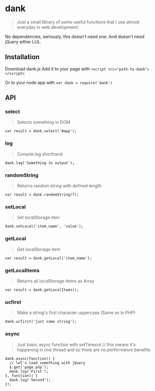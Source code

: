 # dank
> Just a small library of some useful functions that I use almost everyday in web development!

No dependencies, seriously, this doesn't need one. And doesn't need jQuery either LUL.

## Installation
Download dank.js
Add it to your page with `<script src="path-to-dank"></script>`

Or to your node app with `var dank = require('dank')`

## API

### select
> Selects something in DOM
```
var result = dank.select('#app');
```

### log
> Console.log shorthand
```
dank.log('Something to output');
```

### randomString
> Returns random string with defined length
```
var result = dank.randomString(7);
```

### setLocal
> Set localStorage item
```
dank.setLocal('item_name', 'value');
```

### getLocal
> Get localStorage item
```
var result = dank.getLocal('item_name');
```

### getLocalItems
> Returns all localStorage items as Array
```
var result = dank.getLocalItems();
```

### ucfirst
> Make a string's first character uppercase (Same as in PHP)
```
dank.ucfirst('just some string');
```

### async
> Just basic async function with setTimeout
// this means it's happening in one thread and so there are no performance benefits
```
dank.async(function() {
  // let's load something with jQuery
  $.get('page.php');
  dank.log('First');
}, function() {
  dank.log('Second');
});
```
